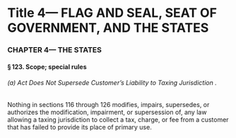 
# Title 4— FLAG AND SEAL, SEAT OF GOVERNMENT, AND THE STATES
### CHAPTER 4— THE STATES
#### § 123. Scope; special rules
###### (a) Act Does Not Supersede Customer’s Liability to Taxing Jurisdiction .

Nothing in sections 116 through 126 modifies, impairs, supersedes, or authorizes the modification, impairment, or supersession of, any law allowing a taxing jurisdiction to collect a tax, charge, or fee from a customer that has failed to provide its place of primary use.
